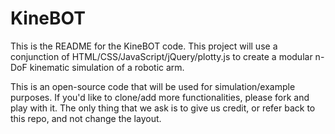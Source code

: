 # KineBOT

This is the README for the KineBOT code.
This project will use a conjunction of HTML/CSS/JavaScript/jQuery/plotty.js to create a modular n-DoF kinematic simulation of a robotic arm.

This is an open-source code that will be used for simulation/example purposes. If you'd like to clone/add more functionalities, please fork and play with it. The only thing that we ask is to give us credit, or refer back to this repo, and not change the layout.
